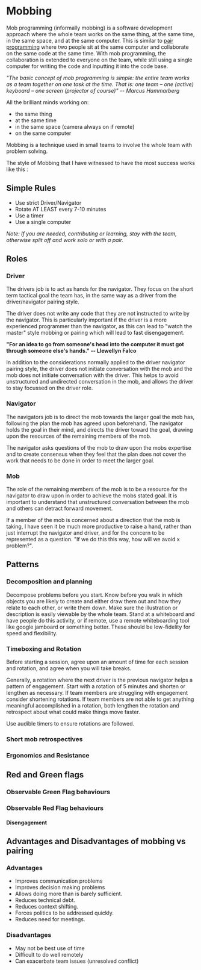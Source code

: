 # Mobbing

Mob programming (informally mobbing) is a software development approach where the whole team works on the same thing, at the same time, in the same space, and at the same computer. This is similar to [pair programming](https://github.com/StrongMind/culture/blob/master/tech_sessions/pair_programming.md) where two people sit at the same computer and collaborate on the same code at the same time. With mob programming, the collaboration is extended to everyone on the team, while still using a single computer for writing the code and inputting it into the code base.

*"The basic concept of mob programming is simple: the entire team works as a team together on one task at the time. That is: one team – one (active) keyboard – one screen (projector of course)" -- Marcus Hammarberg*

All the brilliant minds working on:
* the same thing
* at the same time
* in the same space (camera always on if remote)
* on the same computer

Mobbing is a technique used in small teams to involve the whole team with problem solving.

The style of Mobbing that I have witnessed to have the most success works like this :

## Simple Rules
* Use strict Driver/Navigator
* Rotate AT LEAST every 7-10 minutes
* Use a timer
* Use a single computer

*Note: If you are needed, contributing or learning, stay with the team, otherwise split off and work solo or with a pair.*

## Roles

### Driver

The drivers job is to act as hands for the navigator. They focus on the short term tactical goal the team has, in the same way as a driver from the driver/navigator pairing style.

The driver does not write any code that they are not instructed to write by the navigator. This is particularly important if the driver is a more experienced programmer than the navigator, as this can lead to "watch the master" style mobbing or pairing which will lead to fast disengagement.

**"For an idea to go from someone's head into the computer it must got through someone else's hands." -- Llewellyn Falco**

In addition to the considerations normally applied to the driver navigator pairing style, the driver does not initiate conversation with the mob and the mob does not initiate conversation with the driver. This helps to avoid unstructured and undirected conversation in the mob, and allows the driver to stay focussed on the driver role.

### Navigator

The navigators job is to direct the mob towards the larger goal the mob has, following the plan the mob has agreed upon beforehand.  The navigator holds the goal in their mind, and directs the driver toward the goal, drawing upon the resources of the remaining members of the mob.

The navigator asks questions of the mob to draw upon the mobs expertise and to create consensus when they feel that the plan does not cover the work that needs to be done in order to meet the larger goal.

### Mob

The role of the remaining members of the mob is to be a resource for the navigator to draw upon in order to achieve the mobs stated goal.  It is important to understand that unstructured conversation between the mob and others can detract forward movement.

If a member of the mob is concerned about a direction that the mob is taking, I have seen it be much more productive to raise a hand, rather than just interrupt the navigator and driver, and for the concern to be represented as a question. "If we do this this way, how will we avoid x problem?".

## Patterns

### Decomposition and planning
Decompose problems before you start. Know before you walk in which objects you are likely to create and either draw them out and how they relate to each other, or write them down. Make sure the illustration or description is easily viewable by the whole team. Stand at a whiteboard and have people do this activity, or if remote, use a remote whiteboarding tool like google jamboard or something better. These should be low-fidelity for speed and flexibility.

### Timeboxing and Rotation
Before starting a session, agree upon an amount of time for each session and rotation, and agree when you will take breaks.

Generally, a rotation where the next driver is the previous navigator helps a pattern of engagement.  Start with a rotation of 5 minutes and shorten or lengthen as necessary. If team members are struggling with engagement consider shortening rotations. If team members are not able to get anything meaningful accomplished in a rotation, both lengthen the rotation and retrospect about what could make things move faster.

Use audible timers to ensure rotations are followed.
### Short mob retrospectives

### Ergonomics and Resistance

## Red and Green flags

### Observable Green Flag behaviours

### Observable Red Flag behaviours
#### Disengagement

## Advantages and Disadvantages of mobbing vs pairing
### Advantages
* Improves communication problems
* Improves decision making problems
* Allows doing more than is barely sufficient.
* Reduces technical debt.
* Reduces context shifting.
* Forces politics to be addressed quickly.
* Reduces need for meetings.

### Disadvantages
* May not be best use of time
* Difficult to do well remotely
* Can exacerbate team issues (unresolved conflict)
